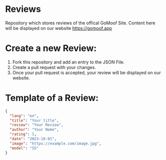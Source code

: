 # Reviews
Repository which stores reviews of the offical GoMoof Site. Content here will be displayed on our website https://gomoof.app

# Create a new Review:
1. Fork this repository and add an entry to the JSON File.
2. Create a pull request with your changes.
3. Once your pull request is accepted, your review will be displayed on our website.

# Template of a Review:
```json
{
  "lang": "en",
  "title": "Your title",
  "review": "Your Review",
  "author": "Your Name",
  "rating": 5,
  "date": "2023-10-01",
  "image": "https://example.com/image.jpg",
  "model": "S5"
}
```
